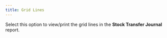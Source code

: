 ```yaml
---
title: Grid Lines
---
```



Select this option to view/print the grid lines in the **Stock 
 Transfer Journal** report.
